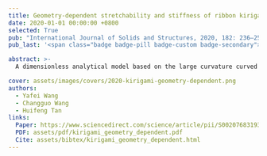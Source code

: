```yaml
---
title: Geometry-dependent stretchability and stiffness of ribbon kirigami based on large curvature curved beam model
date: 2020-01-01 00:00:00 +0800
selected: True
pub: "International Journal of Solids and Structures, 2020, 182: 236–253"
pub_last: '<span class="badge badge-pill badge-custom badge-secondary">Journal</span>'

abstract: >-
  A dimensionless analytical model based on the large curvature curved beam theory is proposed to predict the normalized stiffness and stretchability of ribbon kirigami. Theoretical predictions are validated by experiments and simulations, offering design insights for kirigami-based structures.

cover: assets/images/covers/2020-kirigami-geometry-dependent.png
authors:
  - Yafei Wang
  - Changguo Wang
  - Huifeng Tan
links:
  Paper: https://www.sciencedirect.com/science/article/pii/S0020768319303580
  PDF: assets/pdf/kirigami_geometry_dependent.pdf
  Cite: assets/bibtex/kirigami_geometry_dependent.html
---
```

